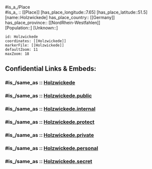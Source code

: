 ﻿---
confidential: public
isDeleted: false
location:
- 51.5
- 7.65
mapmarker: city
mapzoom:
- 7
- 12
SpocWebEntityId: 31008
tags:
- geo/City
type: City
---

#is_a_/Place  
#is_a_ :: [[Place]] 
[has_place_longitude::7.65] 
[has_place_latitude::51.5] 
[name::Holzwickede] 
has_place_country:: [[Germany]]  
has_place_province:: [[NordRhein-Westfahlen]]  
[Population::] 
[Unknown::] 


```leaflet
id: Holzwickede
coordinates: [[Holzwickede]] 
markerFile: [[Holzwickede]] 
defaultZoom: 11 
maxZoom: 18
```


## Confidential Links & Embeds: 

### #is_/same_as :: [Holzwickede](/_Standards/Earth/Continent/Europe/Europe~Central/Germany/Germany~West/Nordrhein-Westfalen/counties~NW/Unna/cities~Unna/Holzwickede.md) 

### #is_/same_as :: [Holzwickede.public](/_public/Earth/Continent/Europe/Europe~Central/Germany/Germany~West/Nordrhein-Westfalen/counties~NW/Unna/cities~Unna/Holzwickede.public.md) 

### #is_/same_as :: [Holzwickede.internal](/_internal/Earth/Continent/Europe/Europe~Central/Germany/Germany~West/Nordrhein-Westfalen/counties~NW/Unna/cities~Unna/Holzwickede.internal.md) 

### #is_/same_as :: [Holzwickede.protect](/_protect/Earth/Continent/Europe/Europe~Central/Germany/Germany~West/Nordrhein-Westfalen/counties~NW/Unna/cities~Unna/Holzwickede.protect.md) 

### #is_/same_as :: [Holzwickede.private](/_private/Earth/Continent/Europe/Europe~Central/Germany/Germany~West/Nordrhein-Westfalen/counties~NW/Unna/cities~Unna/Holzwickede.private.md) 

### #is_/same_as :: [Holzwickede.personal](/_personal/Earth/Continent/Europe/Europe~Central/Germany/Germany~West/Nordrhein-Westfalen/counties~NW/Unna/cities~Unna/Holzwickede.personal.md) 

### #is_/same_as :: [Holzwickede.secret](/_secret/Earth/Continent/Europe/Europe~Central/Germany/Germany~West/Nordrhein-Westfalen/counties~NW/Unna/cities~Unna/Holzwickede.secret.md)

